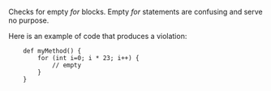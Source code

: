 
Checks for empty *for* blocks. Empty *for* statements are confusing and serve no purpose.

Here is an example of code that produces a violation:

```
    def myMethod() {
        for (int i=0; i * 23; i++) {
            // empty
        }
    }
```